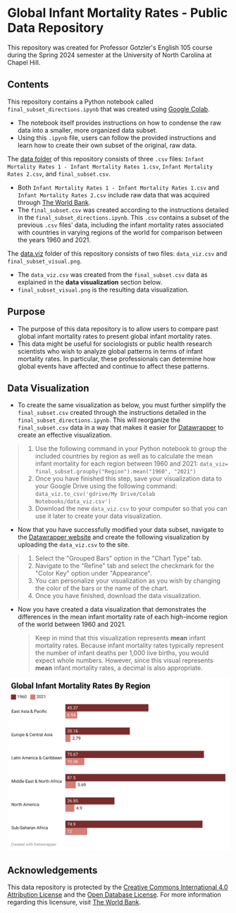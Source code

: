 # Global Infant Mortality Rates - Public Data Repository
This repository was created for Professor Gotzler's English 105 course during the Spring 2024 semester at the University of North Carolina at Chapel Hill.

## Contents
This repository contains a Python notebook called `final_subset_directions.ipynb` that was created using [Google Colab](https://colab.google/).
* The notebook itself provides instructions on how to condense the raw data into a smaller, more organized data subset.
* Using this `.ipynb` file, users can follow the provided instructions and learn how to create their own subset of the original, raw data.

The [data folder](/data) of this repository consists of three `.csv` files: `Infant Mortality Rates 1 - Infant Mortality Rates 1.csv`, `Infant Mortality Rates 2.csv`, and `final_subset.csv`.
* Both `Infant Mortality Rates 1 - Infant Mortality Rates 1.csv` and `Infant Mortality Rates 2.csv` include raw data that was acquired through [The World Bank](https://data.worldbank.org/indicator/SP.DYN.IMRT.IN).
* The `final_subset.csv` was created according to the instructions detailed in the `final_subset_directions.ipynb`. This `.csv` contains a subset of the previous `.csv` files' data, including the infant mortality rates associated with countries in varying regions of the world for comparison between the years 1960 and 2021.

The [data.viz](/data.viz) folder of this repository consists of two files: `data_viz.csv` and `final_subset_visual.png`.
* The `data_viz.csv` was created from the `final_subset.csv` data as explained in the __data visualization__ section below.
* `final_subset_visual.png` is the resulting data visualization.


## Purpose 
* The purpose of this data repository is to allow users to compare past global infant mortality rates to present global infant mortality rates.
* This data might be useful for sociologists or public health research scientists who wish to analyze global patterns in terms of infant mortality rates. In particular, these professionals can determine how global events have affected and continue to affect these patterns.

## Data Visualization
* To create the same visualization as below, you must further simplify the `final_subset.csv` created through the instructions detailed in the `final_subset_directions.ipynb`. This will reorganize the `final_subset.csv` data in a way that makes it easier for [Datawrapper](https://www.datawrapper.de/charts) to create an effective visualization.
> 1. Use the following command in your Python notebook to group the included countries by region as well as to calculate the mean infant mortality for each region between 1960 and 2021: `data_viz= final_subset.groupby("Region").mean("1960", "2021")`
> 2. Once you have finished this step, save your visualization data to your Google Drive using the following command: `data_viz.to_csv('gdrive/My Drive/Colab Notebooks/data_viz.csv')`
> 3. Download the new `data_viz.csv` to your computer so that you can use it later to create your data visualization.
* Now that you have successfully modified your data subset, navigate to the [Datawrapper website](https://www.datawrapper.de/charts) and create the following visualization by uploading the `data_viz.csv` to the site.
> 1. Select the "Grouped Bars" option in the "Chart Type" tab.
> 2. Navigate to the "Refine" tab and select the checkmark for the "Color Key" option under "Appearance".
> 3. You can personalize your visualization as you wish by changing the color of the bars or the name of the chart.
> 4. Once you have finished, download the data visualization.
* Now you have created a data visualization that demonstrates the differences in the mean infant mortality rate of each high-income region of the world between 1960 and 2021.
  > Keep in mind that this visualization represents __mean__ infant mortality rates. Because infant mortality rates typically represent the number of infant deaths per 1,000 live births, you would expect whole numbers. However, since this visual represents __mean__ infant mortality rates, a decimal is also appropriate.

![data-viz](/data.viz/final_subset_visual.png)

## Acknowledgements
This data repository is protected by the [Creative Commons International 4.0 Attribution License](https://creativecommons.org/licenses/by/4.0/) and the [Open Database License](https://opendatacommons.org/licenses/odbl/summary/). For more information regarding this licensure, visit [The World Bank](https://datacatalog.worldbank.org/public-licenses#cc-by).
